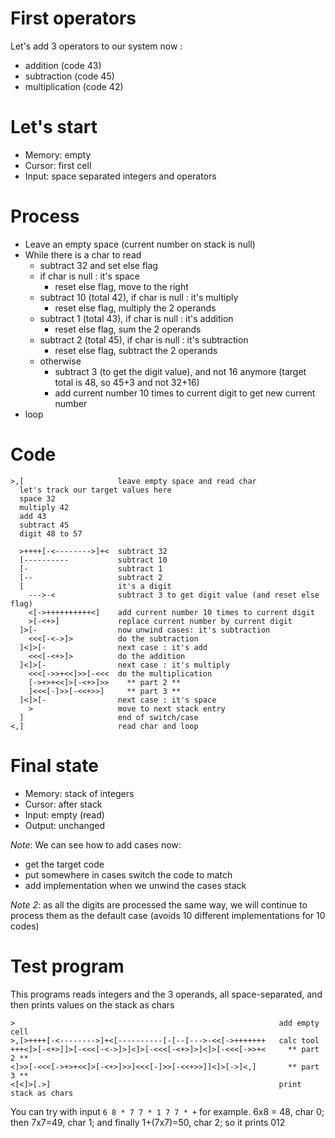 # First operators

Let's add 3 operators to our system now :
* addition (code 43)
* subtraction (code 45)
* multiplication (code 42)

# Let's start

* Memory: empty
* Cursor: first cell
* Input: space separated integers and operators

# Process

* Leave an empty space (current number on stack is null)
* While there is a char to read
  * subtract 32 and set else flag
  * if char is null : it's space
    * reset else flag, move to the right
  * subtract 10 (total 42), if char is null : it's multiply
    * reset else flag, multiply the 2 operands
  * subtract 1 (total 43), if char is null : it's addition
    * reset else flag, sum the 2 operands
  * subtract 2 (total 45), if char is null : it's subtraction
    * reset else flag, subtract the 2 operands
  * otherwise
    * subtract 3 (to get the digit value), and not 16 anymore (target total is 48, so 45+3 and not 32+16)
    * add current number 10 times to current digit to get new current number
* loop

# Code
```
>,[                     leave empty space and read char
  let's track our target values here
  space 32
  multiply 42
  add 43
  subtract 45
  digit 48 to 57

  >++++[-<-------->]+<  subtract 32
  [----------           subtract 10
  [-                    subtract 1
  [--                   subtract 2
  [                     it's a digit
    --->-<              subtract 3 to get digit value (and reset else flag)
    <[->++++++++++<]    add current number 10 times to current digit
    >[-<+>]             replace current number by current digit
  ]>[-                  now unwind cases: it's subtraction
    <<<[-<->]>          do the subtraction
  ]<]>[-                next case : it's add
    <<<[-<+>]>          do the addition
  ]<]>[-                next case : it's multiply
    <<<[->>+<<]>>[-<<<  do the multiplication
    [->+>+<<]>[-<+>]>>    ** part 2 **
    ]<<<[-]>>[-<<+>>]     ** part 3 **
  ]<]>[-                next case : it's space
    >                   move to next stack entry
  ]                     end of switch/case
<,]                     read char and loop
```

# Final state

* Memory: stack of integers
* Cursor: after stack
* Input: empty (read)
* Output: unchanged

_Note_: We can see how to add cases now:
* get the target code
* put somewhere in cases switch the code to match
* add implementation when we unwind the cases stack

_Note 2_: as all the digits are processed the same way, we will continue to process them as the default case (avoids 10 different implementations for 10 codes)

# Test program

This programs reads integers and the 3 operands, all space-separated, and then prints values on the stack as chars
```
>                                                           add empty cell
>,[>++++[-<-------->]+<[----------[-[--[--->-<<[->+++++++   calc tool
+++<]>[-<+>]]>[-<<<[-<->]>]<]>[-<<<[-<+>]>]<]>[-<<<[->>+<     ** part 2 **
<]>>[-<<<[->+>+<<]>[-<+>]>>]<<<[-]>>[-<<+>>]]<]>[->]<,]       ** part 3 **
<[<]>[.>]                                                   print stack as chars
```

You can try with input `6 8 * 7 7 * 1 7 7 * +` for example. 6x8 = 48, char 0; then 7x7=49, char 1; and finally 1+(7x7)=50, char 2; so it prints 012
